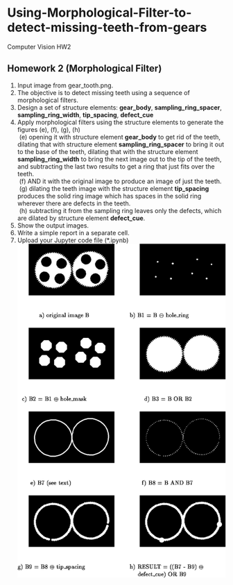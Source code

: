 # Using-Morphological-Filter-to-detect-missing-teeth-from-gears

Computer Vision HW2

## Homework 2 (Morphological Filter)

1. Input image from gear_tooth.png.
2. The objective is to detect missing teeth using a sequence of morphological filters.
3. Design a set of structure elements: <b>gear_body</b>, <b>sampling_ring_spacer</b>, <b>sampling_ring_width</b>, <b>tip_spacing</b>, <b>defect_cue</b>
4. Apply morphological filters using the structure elements to generate the figures (e), (f), (g), (h)
<br>&nbsp;(e) opening it with structure element <b>gear_body</b> to get rid of the teeth, dilating that with structure element <b>sampling_ring_spacer</b> to bring it out to the base of the teeth, dilating that with the structure element <b>sampling_ring_width</b> to bring the next image out to the tip of the teeth, and subtracting the last two results to get a ring that just fits over the teeth.
<br>&nbsp;(f) AND it with the original image to produce an image of just the teeth.
<br>&nbsp;(g) dilating the teeth image with the structure element <b>tip_spacing</b> produces the solid ring image which has spaces in the solid ring wherever there are defects in the teeth.
<br>&nbsp;(h) subtracting it from the sampling ring leaves only the defects, which are dilated by structure element <b>defect_cue</b>.
5. Show the output images.
6. Write a simple report in a separate cell.
7. Upload your Jupyter code file (*.ipynb)
![figure1](gear_tooth_procedure.png "Figure1")
